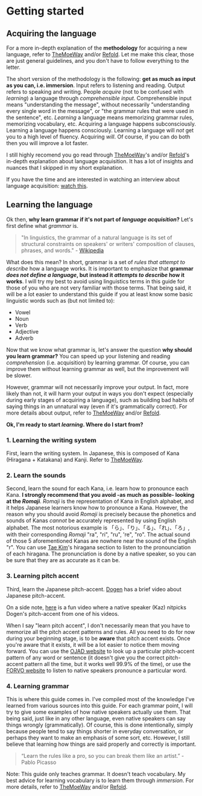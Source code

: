 # Getting started

## Acquiring the language
For a more in-depth explanation of the **methodology** for acquiring a new language, refer to [TheMoeWay](https://learnjapanese.moe/) and/or [Refold](https://refold.la/). Let me make this clear, those are just general guidelines, and you don't have to follow everything to the letter.

The short version of the methodology is the following: **get as much as input as you can, i.e. immersion**. Input refers to listening and reading. Output refers to speaking and writing. People *acquire* (not to be confused with *learning*) a language through *comprehensible input*. Comprehensible input means "understanding the message", without necessarily "understanding every single word in the message", or "the grammar rules that were used in the sentence", etc. *Learning* a language means memorizing grammar rules, memorizing vocabulary, etc. Acquiring a language happens subconsciously. Learning a language happens consciously. Learning a language will *not* get you to a high level of fluency. Acquiring *will*. Of course, if you can do both then you will improve a lot faster.

I still highly recomend you go read through [TheMoeWay](https://learnjapanese.moe/)'s and/or [Refold](https://refold.la/)'s in-depth explanation about language acquisition. It has a lot of insights and nuances that I skipped in my short explanation.

If you have the time and are interested in watching an interview about language acquisition: [watch this](https://youtu.be/_VYfpL6lcjE).

## Learning the language

Ok then, **why learn grammar if it's not part of *language acquisition*?** Let's first define what *grammar* is.  

> "In linguistics, the grammar of a natural language is its set of structural constraints on speakers' or writers' composition of clauses, phrases, and words." - [Wikipedia](https://en.wikipedia.org/wiki/Grammar)

What does this mean? In short, grammar is a set of *rules that attempt to describe* how a language works. It is important to emphasize that **grammar *does not define a language*, but instead it *attempts to describe* how it works**. I will try my best to avoid using linguistics terms in this guide for those of you who are not very familiar with those terms. That being said, it will be a lot easier to understand this guide if you at least know some basic linguistic words such as (but not limited to):

- Vowel
- Noun
- Verb
- Adjective
- Adverb

Now that we know what grammar is, let's answer the question **why should you learn grammar?** You can speed up your listening and reading *comprehension* (i.e. acquisition) by learning grammar. Of course, you can improve them without learning grammar as well, but the improvement will be slower. 

However, grammar will not necessarily improve your output. In fact, more likely than not, it will harm your output in ways you don't expect (especially during early stages of acquiring a language), such as building bad habits of saying things in an unnatural way (even if it's grammatically correct). For more details about output, refer to [TheMoeWay](https://learnjapanese.moe/speaking/#heres-why-it-may-be-a-good-idea-talking-to-natives) and/or [Refold](https://refold.la/roadmap).

**Ok, I'm ready to start *learning*. Where do I start from?**  

### 1. Learning the writing system

First, learn the writing system. In Japanese, this is composed of Kana (Hiragana + Katakana) and Kanji. Refer to [TheMoeWay](https://learnjapanese.moe/guide/#learning-japanese-effectively).

### 2. Learn the sounds

Second, learn the sound for each Kana, i.e. learn how to pronounce each Kana. **I strongly recommend that you avoid -as much as possible- looking at the *Romaji***. *Romaji* is the representation of Kana in English alphabet, and it helps Japanese learners know how to pronounce a Kana. However, the reason why you should avoid *Romaji* is precisely because the phonetics and sounds of Kanas *cannot* be accurately represented by using English alphabet. The most notorious example is 「ら」、「り」、「る」、「れ」、「ろ」, with their corresponding *Romaji* "ra", "ri", "ru", 're", "ro". The actual sound of those 5 aforementioned Kanas are nowhere near the sound of the English "r". You can use [Tae Kim](http://www.guidetojapanese.org/learn/grammar/hiragana)'s hiragana section to listen to the pronounciation of each hiragana. The pronunciation is done by a native speaker, so you can be sure that they are as accurate as it can be.

### 3. Learning pitch accent

Third, learn the Japanese pitch-accent. [Dogen](https://youtu.be/O6AoilGEers) has a brief video about Japanese pitch-accent.

On a side note, [here](https://youtu.be/XE5M-MP5ngg) is a fun video where a native speaker (Kaz) nitpicks Dogen's pitch-accent from one of his videos.

When I say "learn pitch accent", I don't necessarily mean that you have to memorize all the pitch accent patterns and rules. All you need to do for now during your beginning stage, is to be **aware** that pitch accent exists. Once you're aware that it exists, it will be a lot easier to notice them moving forward. You can use the [OJAD website](http://www.gavo.t.u-tokyo.ac.jp/ojad/eng/phrasing/index) to look up a particular pitch-accent pattern of any word or sentence (it doesn't give you the correct pitch-accent pattern all the time, but it works well 99.9% of the time), or use the [FORVO website](https://forvo.com/) to listen to native speakers pronounce a particular word.

### 4. Learning grammar

This is where this guide comes in. I've compiled most of the knowledge I've learned from various sources into this guide. For each grammar point, I will try to give some examples of how native speakers actually use them. That being said, just like in any other language, even native speakers can say things wrongly (grammatically). Of course, this is done intentionally, simply because people tend to say things shorter in everyday conversation, or perhaps they want to make an emphasis of some sort, etc. However, I still believe that learning how things are said properly and correctly is important. 

> “Learn the rules like a pro, so you can break them like an artist.” - Pablo Picasso

Note: This guide only teaches grammar. It doesn't teach vocabulary. My best advice for learning vocabulary is to learn them through *immersion*. For more details, refer to [TheMoeWay](https://learnjapanese.moe/guide/#vocabulary) and/or [Refold](https://refold.la/roadmap). 